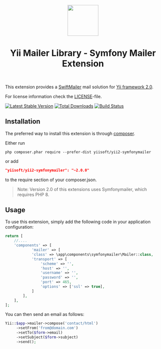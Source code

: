 <p align="center">
    <a href="https://github.com/yiisoft" target="_blank">
        <img src="https://yiisoft.github.io/docs/images/yii_logo.svg" height="100px">
    </a>
    <h1 align="center">Yii Mailer Library - Symfony Mailer Extension</h1>
    <br>
</p>

This extension provides a [SwiftMailer](https://swiftmailer.symfony.com/) mail solution for [Yii framework 2.0](http://www.yiiframework.com).

For license information check the [LICENSE](LICENSE.md)-file.

[![Latest Stable Version](https://poser.pugx.org/yiisoft/yii2-swiftmailer/v/stable.png)](https://packagist.org/packages/yiisoft/yii2-swiftmailer)
[![Total Downloads](https://poser.pugx.org/yiisoft/yii2-swiftmailer/downloads.png)](https://packagist.org/packages/yiisoft/yii2-swiftmailer)
[![Build Status](https://github.com/yiisoft/yii2-swiftmailer/workflows/build/badge.svg)](https://github.com/yiisoft/yii2-swiftmailer/actions)

Installation
------------

The preferred way to install this extension is through [composer](http://getcomposer.org/download/).

Either run

```
php composer.phar require --prefer-dist yiisoft/yii2-symfonymailer
```

or add

```json
"yiisoft/yii2-symfonymailer": "~2.0.0"
```

to the require section of your composer.json.

> Note: Version 2.0 of this extensions uses Symfonymailer, which requires PHP 8.

Usage
-----

To use this extension,  simply add the following code in your application configuration:

```php
return [
    //....
    'components' => [
            'mailer' => [
            'class' => \app\components\symfonymailer\Mailer::class,            
            'transport' => [
                'scheme' => '',
                'host' => '',
                'username' => '',
                'password' => '',
                'port' => 465,
                'options' => ['ssl' => true],
            ]
        ],
    ],
];
```

You can then send an email as follows:

```php
Yii::$app->mailer->compose('contact/html')
     ->setFrom('from@domain.com')
     ->setTo($form->email)
     ->setSubject($form->subject)
     ->send();
```
